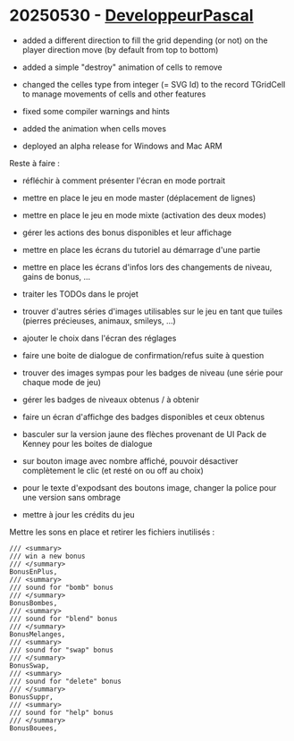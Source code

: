 # 20250530 - [DeveloppeurPascal](https://github.com/DeveloppeurPascal)

* added a different direction to fill the grid depending (or not) on the player direction move (by default from top to bottom)
* added a simple "destroy" animation of cells to remove
* changed the celles type from integer (= SVG Id) to the record TGridCell to manage movements of cells and other features
* fixed some compiler warnings and hints
* added the animation when cells moves

* deployed an alpha release for Windows and Mac ARM




Reste à faire :
* réfléchir à comment présenter l'écran en mode portrait


* mettre en place le jeu en mode master (déplacement de lignes)
* mettre en place le jeu en mode mixte (activation des deux modes)
* gérer les actions des bonus disponibles et leur affichage


* mettre en place les écrans du tutoriel au démarrage d'une partie
* mettre en place les écrans d'infos lors des changements de niveau, gains de bonus, ...

* traiter les TODOs dans le projet

* trouver d'autres séries d'images utilisables sur le jeu en tant que tuiles (pierres précieuses, animaux, smileys, ...)
* ajouter le choix dans l'écran des réglages

* faire une boite de dialogue de confirmation/refus suite à question

* trouver des images sympas pour les badges de niveau (une série pour chaque mode de jeu)
* gérer les badges de niveaux obtenus / à obtenir
* faire un écran d'affichge des badges disponibles et ceux obtenus

* basculer sur la version jaune des flèches provenant de UI Pack de Kenney pour les boites de dialogue

* sur bouton image avec nombre affiché, pouvoir désactiver complètement le clic (et resté on ou off au choix)
* pour le texte d'expodsant des boutons image, changer la police pour une version sans ombrage

* mettre à jour les crédits du jeu

Mettre les sons en place et retirer les fichiers inutilisés :

    /// <summary>
    /// win a new bonus
    /// </summary>
    BonusEnPlus,
    /// <summary>
    /// sound for "bomb" bonus
    /// </summary>
    BonusBombes,
    /// <summary>
    /// sound for "blend" bonus
    /// </summary>
    BonusMelanges,
    /// <summary>
    /// sound for "swap" bonus
    /// </summary>
    BonusSwap,
    /// <summary>
    /// sound for "delete" bonus
    /// </summary>
    BonusSuppr,
    /// <summary>
    /// sound for "help" bonus
    /// </summary>
    BonusBouees,
